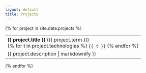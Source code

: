```yaml
---
layout: default
title: Projects
---
```


{% for project in site.data.projects %}
<table><tbody>

<tr class="header"><td>
<strong>{{ project.title }}</strong>
<span>({{ project.term }})</span>
<br/>
{% for t in project.technologies %}
<code class="language-plaintext" style="font-size: smaller">{{ t }}</code>
{% endfor %}
</td></tr>

<tr><td style="text-align: justify">
{{ project.description | markdownify }}
</td></tr>

</tbody></table>
{% endfor %}